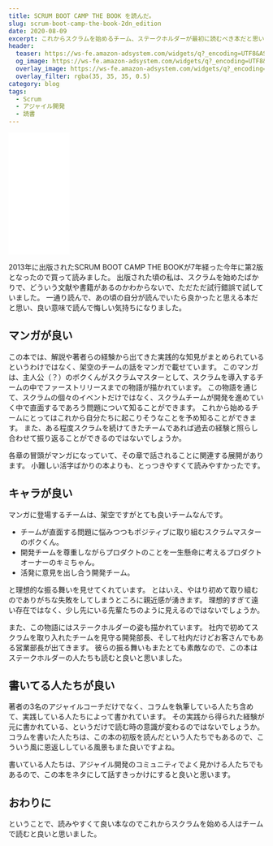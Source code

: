 ```yaml
---
title: SCRUM BOOT CAMP THE BOOK を読んだ。
slug: scrum-boot-camp-the-book-2dn_edition
date: 2020-08-09
excerpt: これからスクラムを始めるチーム、ステークホルダーが最初に読むべき本だと思いました。
header:
  teaser: https://ws-fe.amazon-adsystem.com/widgets/q?_encoding=UTF8&ASIN=B086GBXRN6&Format=_SL160_&ID=AsinImage&MarketPlace=JP&ServiceVersion=20070822&WS=1&tag=satoryugithubpages-22&language=ja_JP
  og_image: https://ws-fe.amazon-adsystem.com/widgets/q?_encoding=UTF8&ASIN=B086GBXRN6&Format=_SL160_&ID=AsinImage&MarketPlace=JP&ServiceVersion=20070822&WS=1&tag=satoryugithubpages-22&language=ja_JP
  overlay_image: https://ws-fe.amazon-adsystem.com/widgets/q?_encoding=UTF8&ASIN=B086GBXRN6&Format=_SL160_&ID=AsinImage&MarketPlace=JP&ServiceVersion=20070822&WS=1&tag=satoryugithubpages-22&language=ja_JP
  overlay_filter: rgba(35, 35, 35, 0.5)
category: blog
tags:
  - Scrum
  - アジャイル開発
  - 読書
---
```


<iframe style="width:120px;height:240px;" marginwidth="0" marginheight="0" scrolling="no" frameborder="0" src="//rcm-fe.amazon-adsystem.com/e/cm?lt1=_blank&bc1=000000&IS2=1&bg1=FFFFFF&fc1=000000&lc1=0000FF&t=satoryugithubpages-22&language=ja_JP&o=9&p=8&l=as4&m=amazon&f=ifr&ref=as_ss_li_til&asins=B086GBXRN6&linkId=5895b953ca45fae44518cb6e070490d3"></iframe>

2013年に出版されたSCRUM BOOT CAMP THE BOOKが7年経った今年に第2版となったので買って読みました。
出版された頃の私は、スクラムを始めたばかりで、どういう文献や書籍があるのかわからないで、ただただ試行錯誤で試していました。
一通り読んで、あの頃の自分が読んでいたら良かったと思える本だと思い、良い意味で読んで悔しい気持ちになりました。

## マンガが良い

この本では、解説や著者らの経験から出てきた実践的な知見がまとめられているというわけではなく、架空のチームの話をマンガで載せています。
このマンガは、主人公（？）のボクくんがスクラムマスターとして、スクラムを導入するチームの中でファーストリリースまでの物語が描かれています。
この物語を通じて、スクラムの個々のイベントだけではなく、スクラムチームが開発を進めていく中で直面するであろう問題について知ることができます。
これから始めるチームにとってはこれから自分たちに起こりそうなことを予め知ることができます。
また、ある程度スクラムを続けてきたチームであれば過去の経験と照らし合わせて振り返ることができるのではないでしょうか。

各章の冒頭がマンガになっていて、その章で話されることに関連する展開があります。
小難しい活字ばかりの本よりも、とっつきやすくて読みやすかったです。

## キャラが良い

マンガに登場するチームは、架空ですがとても良いチームなんです。

- チームが直面する問題に悩みつつもポジティブに取り組むスクラムマスターのボクくん。
- 開発チームを尊重しながらプロダクトのことを一生懸命に考えるプロダクトオーナーのキミちゃん。
- 活発に意見を出し合う開発チーム。

と理想的な振る舞いを見せてくれています。
とはいえ、やはり初めて取り組むのでありがちな失敗をしてしまうところに親近感が湧きます。
理想的すぎて遠い存在ではなく、少し先にいる先輩たちのように見えるのではないでしょうか。

また、この物語にはステークホルダーの姿も描かれています。
社内で初めてスクラムを取り入れたチームを見守る開発部長、そして社内だけどお客さんでもある営業部長が出てきます。
彼らの振る舞いもまたとても素敵なので、この本はステークホルダーの人たちも読むと良いと思いました。

## 書いてる人たちが良い

著者の3名のアジャイルコーチだけでなく、コラムを執筆している人たち含めて、実践している人たちによって書かれています。
その実践から得られた経験が元に書かれている、というだけで読む時の意識が変わるのではないでしょうか。
コラムを書いた人たちは、この本の初版を読んだという人たちでもあるので、こういう風に恩返ししている風景もまた良いですよね。

書いている人たちは、アジャイル開発のコミュニティでよく見かける人たちでもあるので、この本をネタにして話すきっかけにすると良いと思います。

## おわりに

ということで、読みやすくて良い本なのでこれからスクラムを始める人はチームで読むと良いと思いました。
